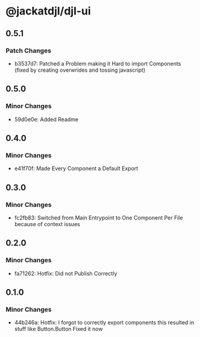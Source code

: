 # @jackatdjl/djl-ui

## 0.5.1

### Patch Changes

- b3537d7: Patched a Problem making it Hard to import Components (fixed by creating overwrides and tossing javascript)

## 0.5.0

### Minor Changes

- 59d0e0e: Added Readme

## 0.4.0

### Minor Changes

- e41f70f: Made Every Component a Default Export

## 0.3.0

### Minor Changes

- fc2fb83: Switched from Main Entrypoint to One Component Per File because of context issues

## 0.2.0

### Minor Changes

- fa71262: Hotfix: Did not Publish Correctly

## 0.1.0

### Minor Changes

- 44b246a: Hotfix: I forgot to correctly export components
  this resulted in stuff like Button.Button
  Fixed it now
